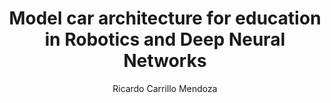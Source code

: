 ---
paperId: 74
author: Ricardo Carrillo Mendoza
publicationauthor: Carrillo Mendoza, R.
title: Model car architecture for education in Robotics and Deep Neural Networks
pdf: Poster_Carrillo_Ricardo.pdf
poster: --
alt: --
type: Poster
topic: FAT
link: https://research.latinxinai.org/papers/neurips/2019/pdf/Poster_Carrillo_Ricardo.pdf
conference: neurips
year: 2019
tags: neurips-2019
location: Vancouver, Canada
---
